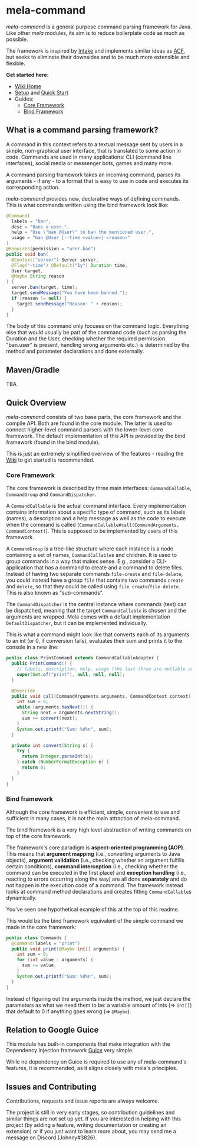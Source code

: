 # mela-command
*mela-command* is a general purpose command parsing framework for Java. 
Like other *mela* modules, its aim is to reduce boilerplate code as much as possible.

The framework is inspired by [Intake](https://github.com/EngineHub/Intake) and implements 
similar ideas as [ACF](https://github.com/aikar/commands), but seeks to eliminate their 
downsides and to be much more extensible and flexible.

**Get started here:**
 - [Wiki Home](../../wiki)
 - [Setup](../../wiki/Setup) and [Quick Start](../../wiki/Quick_Start)
 - Guides:
   - [Core Framework](../../wiki/Core-Framework-Guide)
   - [Bind Framework](../../wiki/Bind-Framework-Guide)

## What is a command parsing framework?
A command in this context refers to a textual message sent by users in a simple, non-graphical 
user interface, that is translated to some action in code.
Commands are used in many applications: CLI (command line interfaces), social 
media or messenger bots, games and many more.

A command parsing framework takes an incoming command, parses its arguments - if any -
to a format that is easy to use in code and executes its corresponding action.

*mela-command* provides new, declarative ways of defining commands. 
This is what commands written using the bind framework look like:

```java
@Command(
  labels = "ban",  
  desc = "Bans a user.", 
  help = "Use \"ban @User\" to ban the mentioned user.",
  usage = "ban @User [--time <value>] <reason>"
)
@Requires(permission = "user.ban")
public void ban(
  @Context("server") Server server,
  @Flag("-time") @Default("1y") Duration time,
  User target,
  @Maybe String reason
) {
  server.ban(target, time);
  target.sendMessage("You have been banned.");
  if (reason != null) {
    target.sendMessage("Reason: " + reason);
  }
}
```
The body of this command only focuses on the command logic. Everything else that would 
usually be part of the command code (such as parsing the Duration and the User, 
checking whether the required permission "ban.user" is present, handling wrong arguments 
etc.) is determined by the method and parameter declarations and done externally.

## Maven/Gradle
TBA

## Quick Overview
*mela-command* consists of two base parts, the core framework and the 
compile API. Both are found in the core module. 
The latter is used to connect higher-level command parsers with the lower-level 
core framework. The default implementation of this API is provided by the bind framework 
(found in the bind module).

This is just an extremely simplified overview of the features - reading the 
[Wiki](../../wiki) to get started is recommended.

### Core Framework
The core framework is described by three main interfaces: 
`CommandCallable`, `CommandGroup` and `CommandDispatcher`.

A `CommandCallable` is the actual command interface. Every implementation contains 
information about a specific type of command, such as its labels (names), 
a description and a help message as well as the code to execute when the command is called 
(`CommandCallable#call(CommandArguments, CommandContext)`). This is supposed to be 
implemented by users of this framework.

A `CommandGroup` is a tree-like structure where each instance is a node containing a set of
names, `CommandCallable`s and children. It is used to group commands in a way that makes
sense. E.g., consider a CLI-application that has a command to create and a command to delete
files. Instead of having two separate commands `file-create` and `file-delete`, you could 
instead have a group `file` that contains two commands `create` and `delete`, so that they
could be called using `file create`/`file delete`. This is also known as "sub-commands".

The `CommandDispatcher` is the central instance where commands (text) can be dispatched,
meaning that the target `CommandCallable` is chosen and the arguments are wrapped.
Mela comes with a default implementation `DefaultDispatcher`, but it can be implemented 
individually.

This is what a command might look like that converts each of its arguments to an int (or 0,
if conversion fails), evaluates their sum and prints it to the console in a new line:
```java
public class PrintCommand extends CommandCallableAdapter {
  public PrintCommand() {
    // labels, description, help, usage (the last three are nullable and not required here)
    super(Set.of("print"), null, null, null);
  }

  @Override
  public void call(CommandArguments arguments, CommandContext context) {
    int sum = 0;
    while (arguments.hasNext()) {
      String next = arguments.nextString();
      sum += convert(next);
    }
    System.out.printf("Sum: %d%n", sum);
  }

  private int convert(String s) {
    try {
      return Integer.parseInt(s);
    } catch (NumberFormatException e) {
      return 0;
    }
  }
}
```

### Bind framework
Although the core framework is efficient, simple, convenient to use and sufficient 
in many cases, it is not the main attraction of mela-command. 

The bind framework is a very high level abstraction of writing commands on
top of the core framework. 

The framework's core paradigm is **aspect-oriented programming (AOP)**. This means that
**argument mapping** (i.e., converting arguments to Java objects), **argument validation** 
(i.e., checking whether an argument fulfills certain conditions), **command interception** 
(i.e., checking whether the command can be executed in the first place) and 
**exception handling** (i.e., reacting to errors occurring along the way) are all done 
**separately** and do not happen in the execution code of a command. The framework instead 
looks at command method declarations and creates fitting `CommandCallable`s dynamically.

You've seen one hypothetical example of this at the top of this readme. 

This would be the bind framework equivalent of the simple command we made 
in the core framework:

```java
public class Commands {
  @Command(labels = "print")
  public void print(@Maybe int[] arguments) {
    int sum = 0;
    for (int value : arguments) {
      sum += value;
    }
    System.out.printf("Sum: %d%n", sum);
  }
}
```
Instead of figuring out the arguments inside the method, we just declare
the parameters as what we need them to be: a variable amount of ints (=> `int[]`) 
that default to 0 if anything goes wrong (=> `@Maybe`).

## Relation to Google Guice
This module has built-in components that make integration with the Dependency Injection 
framework [Guice](https://github.com/google/guice) very simple.

While no dependency on Guice is required to use any of mela-command's features, it is
recommended, as it aligns closely with mela's principles.

## Issues and Contributing
Contributions, requests and issue reports are always welcome.

The project is still in very early stages, so contribution guidelines and similar things
are not set up yet. If you are interested in helping with this project (by adding a 
feature, writing documentation or creating an extension) or if you just want to learn
more about, you may send me a message on Discord (Johnny#3826).
